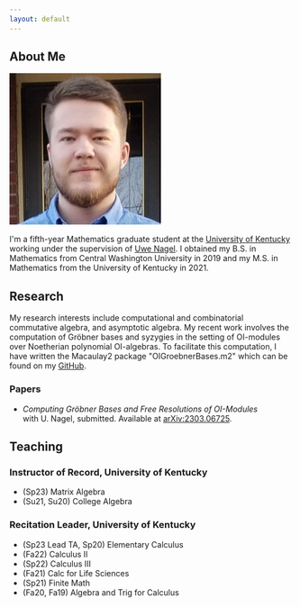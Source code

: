 ```yaml
---
layout: default
---
```


## About Me

<img class="profile-picture" src="/files/profile.png">

I'm a fifth-year Mathematics graduate student at the [University of Kentucky](https://math.as.uky.edu/) working under the supervision of [Uwe Nagel](http://www.ms.uky.edu/~uwenagel/). I obtained my B.S. in Mathematics from Central Washington University in 2019 and my M.S. in Mathematics from the University of Kentucky in 2021.

## Research

My research interests include computational and combinatorial commutative algebra, and asymptotic algebra. My recent work involves the computation of Gröbner bases and syzygies in the setting of OI-modules over Noetherian polynomial OI-algebras. To facilitate this computation, I have written the Macaulay2 package "OIGroebnerBases.m2" which can be found on my [GitHub](https://github.com/morrowmh/OIGroebnerBases).

### Papers
- *Computing Gröbner Bases and Free Resolutions of OI-Modules*
<br>with U. Nagel, submitted. Available at [arXiv:2303.06725](https://arxiv.org/abs/2303.06725).

## Teaching

### Instructor of Record, University of Kentucky
- (Sp23) Matrix Algebra
- (Su21, Su20) College Algebra

### Recitation Leader, University of Kentucky
- (Sp23 Lead TA, Sp20) Elementary Calculus
- (Fa22) Calculus II
- (Sp22) Calculus III
- (Fa21) Calc for Life Sciences
- (Sp21) Finite Math
- (Fa20, Fa19) Algebra and Trig for Calculus